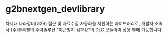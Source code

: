 # g2bnextgen_devlibrary
차세대 나라장터(G2B) 접근 및 자료수집 자동화를 지원하는 라이브러리로, 개발자 소속사 (주)블록젠의 주력솔루션 "야근방지 김과장"의 DLC 모듈이며 상용 별매 가능합니다.
